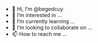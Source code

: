 - 👋 Hi, I’m @begedcuy
- 👀 I’m interested in ...
- 🌱 I’m currently learning ...
- 💞️ I’m looking to collaborate on ...
- 📫 How to reach me ...

<!---
begedcuy/begedcuy is a ✨ special ✨ repository because its `README.md` (this file) appears on your GitHub profile.
You can click the Preview link to take a look at your changes.
--->
